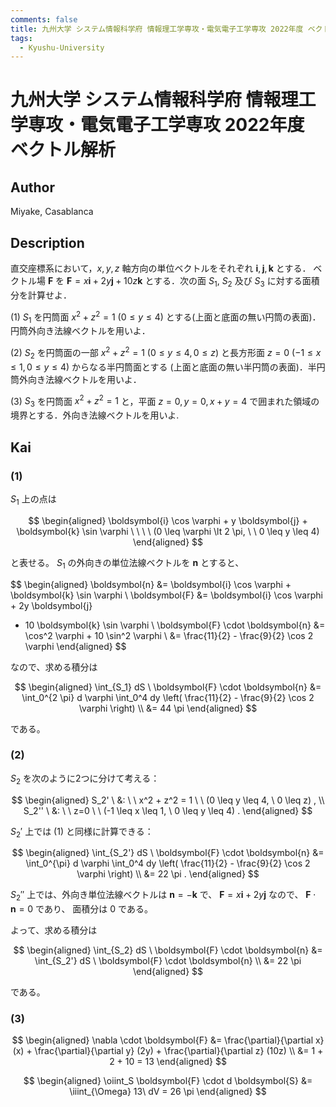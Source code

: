 ```yaml
---
comments: false
title: 九州大学 システム情報科学府 情報理工学専攻・電気電子工学専攻 2022年度 ベクトル解析
tags:
  - Kyushu-University
---
```

# 九州大学 システム情報科学府 情報理工学専攻・電気電子工学専攻 2022年度 ベクトル解析

## **Author**
Miyake, Casablanca

## **Description**
直交座標系において，$x, y, z$ 軸方向の単位ベクトルをそれぞれ $\boldsymbol{i}, \boldsymbol{j}, \boldsymbol{k}$ とする．
ベクトル場 $\boldsymbol{F}$ を $\boldsymbol{F} = x\boldsymbol{i} + 2y\boldsymbol{j} + 10z\boldsymbol{k}$ とする．次の面 $S_1$, $S_2$ 及び $S_3$ に対する面積分を計算せよ．

(1) $S_1$ を円筒面 $x^2 + z^2 = 1\ (0 \le y \le 4)$ とする(上面と底面の無い円筒の表面)．円筒外向き法線ベクトルを用いよ．

(2) $S_2$ を円筒面の一部 $x^2 + z^2 = 1\ (0 \le y \le 4, 0 \le z)$ と長方形面 $z = 0\ (-1 \le x \le 1, 0 \le y \le 4)$ からなる半円筒面とする (上面と底面の無い半円筒の表面)．半円筒外向き法線ベクトルを用いよ．

(3) $S_3$ を円筒面 $x^2 + z^2 = 1$ と，平面 $z = 0, y=0, x+y=4$ で囲まれた領域の境界とする．外向き法線ベクトルを用いよ.

## **Kai**
### (1)
$S_1$ 上の点は

$$
  \begin{aligned}
  \boldsymbol{i} \cos \varphi + y \boldsymbol{j} + \boldsymbol{k} \sin \varphi
  \ \ \ \ 
  (0 \leq \varphi \lt 2 \pi, \ \ 0 \leq y \leq 4)
  \end{aligned}
$$

と表せる。
$S_1$ の外向きの単位法線ベクトルを $\boldsymbol{n}$ とすると、

$$
  \begin{aligned}
  \boldsymbol{n}
  &= \boldsymbol{i} \cos \varphi + \boldsymbol{k} \sin \varphi
  \\
  \boldsymbol{F}
  &= \boldsymbol{i} \cos \varphi + 2y \boldsymbol{j}
  + 10 \boldsymbol{k} \sin \varphi
  \\
  \boldsymbol{F} \cdot \boldsymbol{n}
  &= \cos^2 \varphi + 10 \sin^2 \varphi
  \\
  &= \frac{11}{2} - \frac{9}{2} \cos 2 \varphi
  \end{aligned}
$$

なので、求める積分は

$$
  \begin{aligned}
  \int_{S_1} dS \ \boldsymbol{F} \cdot \boldsymbol{n}
  &= \int_0^{2 \pi} d \varphi \int_0^4 dy
  \left( \frac{11}{2} - \frac{9}{2} \cos 2 \varphi \right)
  \\
  &= 44 \pi
  \end{aligned}
$$

である。

### (2)
$S_2$ を次のように2つに分けて考える：

$$
  \begin{aligned}
  S_2' \ &: \ \ x^2 + z^2 = 1 \ \ (0 \leq y \leq 4, \ 0 \leq z)
  , \\
  S_2'' \ &: \ \ z=0 \ \ (-1 \leq x \leq 1, \ 0 \leq y \leq 4)
  .
  \end{aligned}
$$

$S_2'$ 上では (1) と同様に計算できる：

$$
  \begin{aligned}
  \int_{S_2'} dS \ \boldsymbol{F} \cdot \boldsymbol{n}
  &= \int_0^{\pi} d \varphi \int_0^4 dy
  \left( \frac{11}{2} - \frac{9}{2} \cos 2 \varphi \right)
  \\
  &= 22 \pi
  .
  \end{aligned}
$$

$S_2''$ 上では、外向き単位法線ベクトルは
$\boldsymbol{n} = - \boldsymbol{k}$ で、
$\boldsymbol{F} = x \boldsymbol{i} + 2y \boldsymbol{j}$ なので、
$\boldsymbol{F} \cdot \boldsymbol{n} = 0$ であり、
面積分は $0$ である。

よって、求める積分は

$$
  \begin{aligned}
  \int_{S_2} dS \ \boldsymbol{F} \cdot \boldsymbol{n}
  &= \int_{S_2'} dS \ \boldsymbol{F} \cdot \boldsymbol{n}
  \\
  &= 22 \pi
  \end{aligned}
$$

である。

### (3)

$$
\begin{aligned}
\nabla \cdot \boldsymbol{F} &= \frac{\partial}{\partial x} (x) + \frac{\partial}{\partial y} (2y) + \frac{\partial}{\partial z} (10z) \\
&= 1 + 2 + 10 = 13
\end{aligned}
$$

$$
\begin{aligned}
\oiint_S \boldsymbol{F} \cdot d \boldsymbol{S} &= \iiint_{\Omega} 13\ dV = 26 \pi
\end{aligned}
$$
